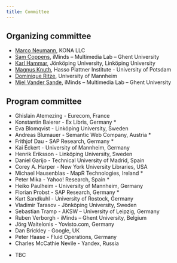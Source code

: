 ```yaml
---
title: Committee
---
```

## Organizing committee

- [Marco Neumann](mailto:marco.neumann@gmail.com), KONA LLC
- [Sam Coppens](mailto:sam.coppens@ugent.be), iMinds – Multimedia Lab – Ghent University
- [Karl Hammar](mailto:karl.hammar@jth.hj.se), Jönköping University, Linköping University
- [Magnus Knuth](http://www.hpi.uni-potsdam.de/meinel/lehrstuhl/team_fotos/current_phd_students/magnus_knuth.html), Hasso Plattner Institute - University of Potsdam
- [Dominique Ritze](mailto:dominique@informatik.uni-mannheim.de), University of Mannheim
- [Miel Vander Sande](mailto:miel.vandersande@ugent.be), iMinds – Multimedia Lab – Ghent University

## Program committee

- Ghislain Atemezing - Eurecom, France
- Konstantin Baierer - Ex Libris, Germany *
- Eva Blomqvist - Linköping University, Sweden
- Andreas Blumauer - Semantic Web Company, Austria *
- Frithjof Dau - SAP Research, Germany *
- Kai Eckert - University of Mannheim, Germany
- Henrik Eriksson - Linköping University, Sweden
- Daniel Garijo - Technical University of Madrid, Spain
- Corey A. Harper - New York University Libraries, USA
- Michael Hausenblas - MapR Technologies, Ireland *
- Peter Mika - Yahoo! Research, Spain *
- Heiko Paulheim - University of Mannheim, Germany
- Florian Probst - SAP Research, Germany *
- Kurt Sandkuhl - University of Rostock, Germany
- Vladimir Tarasov - Jönköping University, Sweden
- Sebastian Tramp - AKSW – University of Leipzig, Germany
- Ruben Verborgh - iMinds – Ghent University, Belgium
- Jörg Waitelonis - Yovisto.com, Germany
- Dan Brickley - Google, UK
- Peter Haase - Fluid Operations, Germany
- Charles McCathie Nevile - Yandex, Russia

* TBC

